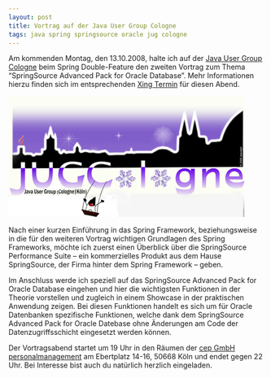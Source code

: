 ```yaml
---
layout: post
title: Vortrag auf der Java User Group Cologne
tags: java spring springsource oracle jug cologne
---
```


Am kommenden Montag, den 13.10.2008, halte ich auf der [Java User Group Cologne](http://jugcologne.org) beim Spring Double-Feature den zweiten Vortrag zum Thema “SpringSource Advanced Pack for Oracle Database”. Mehr Informationen hierzu finden sich im entsprechenden [Xing Termin](https://www.xing.com/app/events?op=detail;id=245187) für diesen Abend.

![Logo der Java User Group Cologne](/images/2008-10-08/jugcologne.gif)

Nach einer kurzen Einführung in das Spring Framework, beziehungsweise in die für den weiteren Vortrag wichtigen Grundlagen des Spring Frameworks, möchte ich zuerst einen Überblick über die SpringSource Performance Suite – ein kommerzielles Produkt aus dem Hause SpringSource, der Firma hinter dem Spring Framework – geben.

Im Anschluss werde ich speziell auf das SpringSource Advanced Pack for Oracle Database eingehen und hier die wichtigsten Funktionen in der Theorie vorstellen und zugleich in einem Showcase in der praktischen Anwendung zeigen. Bei diesen Funktionen handelt es sich um für Oracle Datenbanken spezifische Funktionen, welche dank dem SpringSource Advanced Pack for Oracle Datebase ohne Änderungen am Code der Datenzugriffsschicht eingesetzt werden können.

Der Vortragsabend startet um 19 Uhr in den Räumen der [cep GmbH personalmanagement](http://www.cep-consulting.de) am Ebertplatz 14-16, 50668 Köln und endet gegen 22 Uhr. Bei Interesse bist auch du natürlich herzlich eingeladen.
